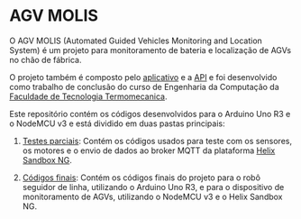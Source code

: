 # AGV MOLIS

O AGV MOLIS (Automated Guided Vehicles Monitoring and Location System) é um projeto para monitoramento de bateria e localização de AGVs no chão de fábrica.

O projeto também é composto pelo [aplicativo](https://github.com/tchainaf/app-agv-molis) e a [API](https://github.com/ca-r0-l/tcc-backend) e foi desenvolvido como trabalho de conclusão do curso de Engenharia da Computação da [Faculdade de Tecnologia Termomecanica](http://ftt.com.br/home/).

Este repositório contém os códigos desenvolvidos para o Arduino Uno R3 e o NodeMCU v3 e está dividido em duas pastas principais:

1. [Testes parciais](https://github.com/tchainaf/agv-molis-device/tree/main/testes_parciais): Contém os códigos usados para teste com os sensores, os motores e o envio de dados ao broker MQTT da plataforma [Helix Sandbox NG](https://github.com/Helix-Platform/Sandbox-NG).

2. [Códigos finais](https://github.com/tchainaf/agv-molis-device/tree/main/codigos_finais): Contém os códigos finais do projeto para o robô seguidor de linha, utilizando o Arduino Uno R3, e para o dispositivo de monitoramento de AGVs, utilizando o NodeMCU v3 e o Helix Sandbox NG.
